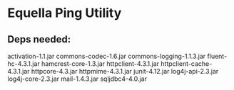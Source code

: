 # Equella Ping Utility

## Deps needed:
activation-1.1.jar
commons-codec-1.6.jar
commons-logging-1.1.3.jar
fluent-hc-4.3.1.jar
hamcrest-core-1.3.jar
httpclient-4.3.1.jar
httpclient-cache-4.3.1.jar
httpcore-4.3.jar
httpmime-4.3.1.jar
junit-4.12.jar
log4j-api-2.3.jar
log4j-core-2.3.jar
mail-1.4.3.jar
sqljdbc4-4.0.jar


